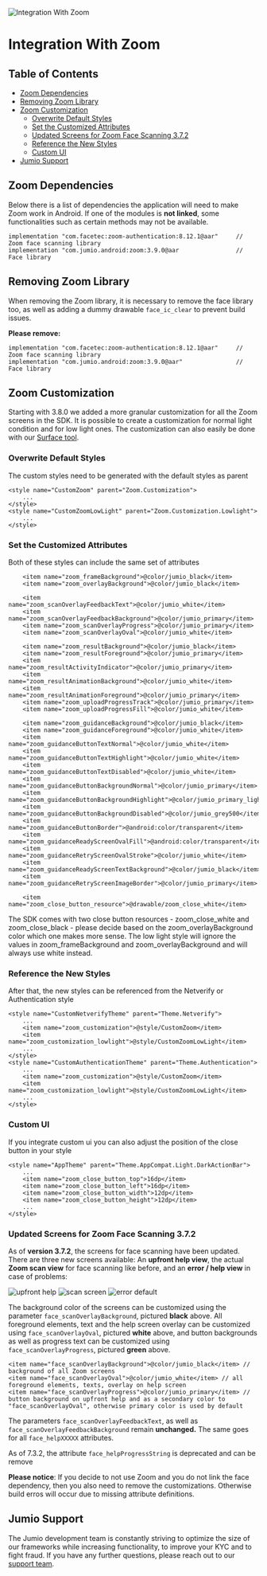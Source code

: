 ![Integration With Zoom](images/jumio_feature_graphic.jpg)

# Integration With Zoom

## Table of Contents
- [Zoom Dependencies](#zoom-dependencies)
- [Removing Zoom Library](#removing-zoom-library)
- [Zoom Customization](#Zoom-customization)
  - [Overwrite Default Styles](#overwrite-default-styles)
  - [Set the Customized Attributes](#set-the-customized-attributes)
  - [Updated Screens for Zoom Face Scanning 3.7.2](#updated-screens-for-zoom-face-scanning-3.7.2)
  - [Reference the New Styles](#reference-the-new-styles)
  - [Custom UI](#custom-ui)
- [Jumio Support](#jumio-support)

## Zoom Dependencies
Below there is a list of dependencies the application will need to make Zoom work in Android. If one of the modules is __not linked__, some functionalities such as certain methods may not be available.
```
implementation "com.facetec:zoom-authentication:8.12.1@aar"     // Zoom face scanning library
implementation "com.jumio.android:zoom:3.9.0@aar                // Face library
```

## Removing Zoom Library
 When removing the Zoom library, it is necessary to remove the face library too, as well as adding a dummy drawable `face_ic_clear` to prevent build issues.

 __Please remove:__
```
implementation "com.facetec:zoom-authentication:8.12.1@aar"     // Zoom face scanning library  
implementation "com.jumio.android:zoom:3.9.0@aar"               // Face library
```

## Zoom Customization
Starting with 3.8.0 we added a more granular customization for all the Zoom screens in the SDK. It is possible to create a customization for normal light condition and for low light ones. The customization can also easily be done with our [Surface tool](https://jumio.github.io/surface-android/).

### Overwrite Default Styles
The custom styles need to be generated with the default styles as parent
```
<style name="CustomZoom" parent="Zoom.Customization">
    ...
</style>
<style name="CustomZoomLowLight" parent="Zoom.Customization.Lowlight">
    ...
</style>
```

### Set the Customized Attributes
Both of these styles can include the same set of attributes
```
    <item name="zoom_frameBackground">@color/jumio_black</item>
    <item name="zoom_overlayBackground">@color/jumio_black</item>

    <item name="zoom_scanOverlayFeedbackText">@color/jumio_white</item>
    <item name="zoom_scanOverlayFeedbackBackground">@color/jumio_primary</item>
    <item name="zoom_scanOverlayProgress">@color/jumio_primary</item>
    <item name="zoom_scanOverlayOval">@color/jumio_white</item>

    <item name="zoom_resultBackground">@color/jumio_black</item>
    <item name="zoom_resultForeground">@color/jumio_primary</item>
    <item name="zoom_resultActivityIndicator">@color/jumio_primary</item>
    <item name="zoom_resultAnimationBackground">@color/jumio_white</item>
    <item name="zoom_resultAnimationForeground">@color/jumio_primary</item>
    <item name="zoom_uploadProgressTrack">@color/jumio_primary</item>
    <item name="zoom_uploadProgressFill">@color/jumio_white</item>

    <item name="zoom_guidanceBackground">@color/jumio_black</item>
    <item name="zoom_guidanceForeground">@color/jumio_white</item>
    <item name="zoom_guidanceButtonTextNormal">@color/jumio_white</item>
    <item name="zoom_guidanceButtonTextHighlight">@color/jumio_white</item>
    <item name="zoom_guidanceButtonTextDisabled">@color/jumio_white</item>
    <item name="zoom_guidanceButtonBackgroundNormal">@color/jumio_primary</item>
    <item name="zoom_guidanceButtonBackgroundHighlight">@color/jumio_primary_light</item>
    <item name="zoom_guidanceButtonBackgroundDisabled">@color/jumio_grey500</item>
    <item name="zoom_guidanceButtonBorder">@android:color/transparent</item>
    <item name="zoom_guidanceReadyScreenOvalFill">@android:color/transparent</item>
    <item name="zoom_guidanceRetryScreenOvalStroke">@color/jumio_white</item>
    <item name="zoom_guidanceReadyScreenTextBackground">@color/jumio_black</item>
    <item name="zoom_guidanceRetryScreenImageBorder">@color/jumio_primary</item>

    <item name="zoom_close_button_resource">@drawable/zoom_close_white</item>
```
The SDK comes with two close button resources - zoom_close_white and zoom_close_black - please decide based on the zoom_overlayBackground color which one makes more sense. The low light style will ignore the values in zoom_frameBackground and zoom_overlayBackground and will always use white instead.

### Reference the New Styles
After that, the new styles can be referenced from the Netverify or Authentication style
```
<style name="CustomNetverifyTheme" parent="Theme.Netverify">
    ...
    <item name="zoom_customization">@style/CustomZoom</item>
    <item name="zoom_customization_lowlight">@style/CustomZoomLowLight</item>
    ...
</style>
<style name="CustomAuthenticationTheme" parent="Theme.Authentication">
    ...
    <item name="zoom_customization">@style/CustomZoom</item>
    <item name="zoom_customization_lowlight">@style/CustomZoomLowLight</item>
    ...
</style>
```

### Custom UI
If you integrate custom ui you can also adjust the position of the close button in your style
```
<style name="AppTheme" parent="Theme.AppCompat.Light.DarkActionBar">
    ...
    <item name="zoom_close_button_top">16dp</item>
    <item name="zoom_close_button_left">16dp</item>
    <item name="zoom_close_button_width">12dp</item>
    <item name="zoom_close_button_height">12dp</item>
    ...
</style>
```

### Updated Screens for Zoom Face Scanning 3.7.2
As of __version 3.7.2__, the screens for face scanning have been updated. There are three new screens available: An __upfront help view__, the actual __Zoom scan view__ for face scanning like before, and an __error / help view__ in case of problems:

![upfront help](images/images_zoom_update/upfront_help.png)  ![scan screen](images/images_zoom_update/scan_screen.png)  ![error default](images/images_zoom_update/error_help_default_blurred.jpg)

The background color of the screens can be customized using the parameter `face_scanOverlayBackground`, pictured __black__ above. All foreground elements, text and the help screen overlay can be customized using `face_scanOverlayOval`, pictured __white__ above, and button backgrounds as well as progress text can be customized using `face_scanOverlayProgress`, pictured __green__ above.
```
<item name="face_scanOverlayBackground">@color/jumio_black</item> // background of all Zoom screens
<item name="face_scanOverlayOval">@color/jumio_white</item> // all foreground elements, texts, overlay on help screen
<item name="face_scanOverlayProgress">@color/jumio_primary</item> // button background on upfront help and as a secondary color to "face_scanOverlayOval", otherwise primary color is used by default
```

The parameters `face_scanOverlayFeedbackText`, as well as `face_scanOverlayFeedbackBackground` remain __unchanged.__ The same goes for all `face_helpXXXXX` attributes.

As of 7.3.2, the attribute `face_helpProgressString` is deprecated and can be remove

__Please notice__: If you decide to not use Zoom and you do not link the face dependency, then you also need to remove the customizations. Otherwise build erros will occur due to missing attribute definitions.

## Jumio Support
The Jumio development team is constantly striving to optimize the size of our frameworks while increasing functionality, to improve your KYC and to fight fraud. If you have any further questions, please reach out to our [support team](mailto:support@jumio.com).
